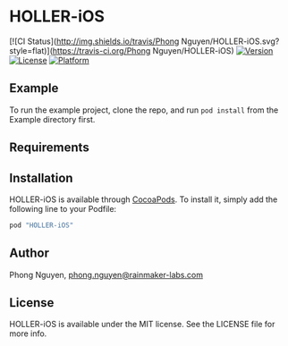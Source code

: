 # HOLLER-iOS

[![CI Status](http://img.shields.io/travis/Phong Nguyen/HOLLER-iOS.svg?style=flat)](https://travis-ci.org/Phong Nguyen/HOLLER-iOS)
[![Version](https://img.shields.io/cocoapods/v/HOLLER-iOS.svg?style=flat)](http://cocoapods.org/pods/HOLLER-iOS)
[![License](https://img.shields.io/cocoapods/l/HOLLER-iOS.svg?style=flat)](http://cocoapods.org/pods/HOLLER-iOS)
[![Platform](https://img.shields.io/cocoapods/p/HOLLER-iOS.svg?style=flat)](http://cocoapods.org/pods/HOLLER-iOS)

## Example

To run the example project, clone the repo, and run `pod install` from the Example directory first.

## Requirements

## Installation

HOLLER-iOS is available through [CocoaPods](http://cocoapods.org). To install
it, simply add the following line to your Podfile:

```ruby
pod "HOLLER-iOS"
```

## Author

Phong Nguyen, phong.nguyen@rainmaker-labs.com

## License

HOLLER-iOS is available under the MIT license. See the LICENSE file for more info.

